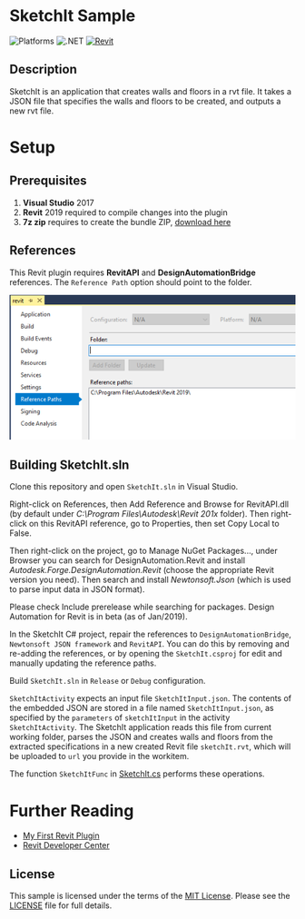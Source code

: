 # SketchIt Sample

![Platforms](https://img.shields.io/badge/Plugins-Windows-lightgray.svg)
![.NET](https://img.shields.io/badge/.NET%20Framework-4.7-blue.svg)
[![Revit](https://img.shields.io/badge/Revit-2019-lightblue.svg)](http://developer.autodesk.com/)

## Description

SketchIt is an application that creates walls and floors in a rvt file. It takes a JSON file that specifies the walls and floors to be created, and outputs a new rvt file.

# Setup

## Prerequisites

1. **Visual Studio** 2017
2. **Revit** 2019 required to compile changes into the plugin
3. **7z zip** requires to create the bundle ZIP, [download here](https://www.7-zip.org/)

## References

This Revit plugin requires **RevitAPI** and **DesignAutomationBridge** references. The `Reference Path` option should point to the folder.

![](./reference_path.png)


## Building SketchIt.sln

Clone this repository and open `SketchIt.sln` in Visual Studio.

Right-click on References, then Add Reference and Browse for RevitAPI.dll (by default under _C:\Program Files\Autodesk\Revit 201x_ folder). Then right-click on this RevitAPI reference, go to Properties, then set Copy Local to False.

Then right-click on the project, go to Manage NuGet Packages..., under Browser you can search for DesignAutomation.Revit and install _Autodesk.Forge.DesignAutomation.Revit_ (choose the appropriate Revit version you need). Then search and install _Newtonsoft.Json_ (which is used to parse input data in JSON format).

Please check Include prerelease while searching for packages. Design Automation for Revit is in beta (as of Jan/2019). 

In the SketchIt C# project, repair the references to `DesignAutomationBridge`, `Newtonsoft JSON framework` and `RevitAPI`.  You can do this by removing and re-adding the references, or by opening the `SketchIt.csproj` for edit and manually updating the reference paths.

Build `SketchIt.sln` in `Release` or `Debug` configuration.


`SketchItActivity` expects an input file `SketchItInput.json`. The contents of the embedded JSON are stored in a file named `SketchItInput.json`, as specified by the `parameters` of `sketchItInput` in the activity `SketchItActivity`. The SketchIt application reads this file from current working folder, parses the JSON and creates walls and floors from the extracted specifications in a new created Revit file `sketchIt.rvt`, which will be uploaded to `url` you provide in the workitem.

The function `SketchItFunc` in [SketchIt.cs](SketchItApp/SketchIt.cs) performs these operations.

# Further Reading

- [My First Revit Plugin](https://knowledge.autodesk.com/support/revit-products/learn-explore/caas/simplecontent/content/my-first-revit-plug-overview.html)
- [Revit Developer Center](https://www.autodesk.com/developer-network/platform-technologies/revit)

## License

This sample is licensed under the terms of the [MIT License](http://opensource.org/licenses/MIT). Please see the [LICENSE](LICENSE) file for full details.
